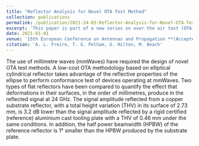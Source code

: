 ```yaml
---
title: "Reflector Analysis for Novel OTA Test Method"
collection: publications
permalink: /publication/2021-24-03-Reflector-Analysis-for-Novel-OTA-Test-Method
excerpt: 'This paper is part of a new series on over the air test (OTA) techniques at 26GHz.'
date: 2021-01-01
venue: '15th European Conference on Antennas and Propagation **(Accepted)**'
citation: 'A. L. Freire, T. G. Pelham, G. Hilton, M. Beach'
---
```

The use of millimetre waves (mmWaves) have required the design of novel OTA test methods. A low-cost OTA methodology based on elliptical cylindrical reflector takes advantage of the reflective properties of the ellipse to perform conformance test of devices operating at mmWaves. Two types of flat reflectors have been compared to quantify the effect that deformations in their surfaces, in the order of millimetres, produce in the reflected signal at 24 GHz. The signal amplitude reflected from a copper substrate reflector, with a total height variation (THV) in its surface of 2.73 mm, is 3.2 dB lower than the signal amplitude reflected by a rigid certified (reference) aluminium cast tooling plate with a THV of 0.46 mm under the same conditions. In addition, the half power beamwidth (HPBW) of the reference reflector is 1° smaller than the HPBW produced by the substrate plate.

